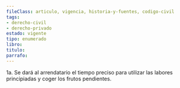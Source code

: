 ```yaml
---
fileClass: articulo, vigencia, historia-y-fuentes, codigo-civil
tags:
- derecho-civil
- derecho-privado
estado: vigente
tipo: enumerado
libro:
titulo:
parrafo:
---
```

1a. Se dará al arrendatario el tiempo preciso para utilizar las labores principiadas y coger los frutos pendientes.